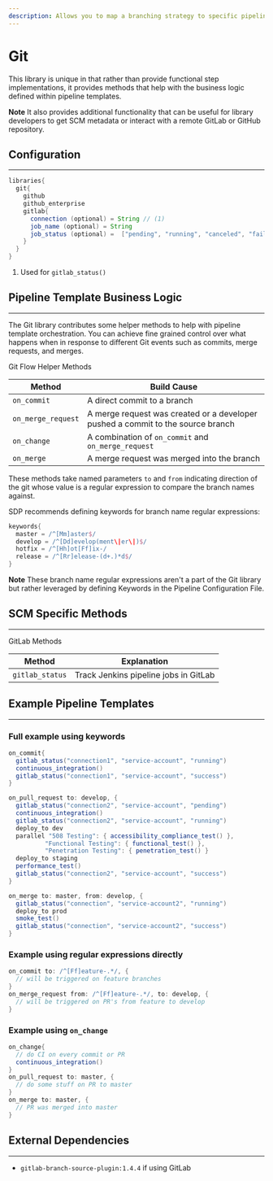 ```yaml
---
description: Allows you to map a branching strategy to specific pipeline actions when using Public GitHub, GitLab, or GitHub Enterprise
---
```


# Git

This library is unique in that rather than provide functional step implementations, it provides methods that help with the business logic defined within pipeline templates.

**Note** It also provides additional functionality that can be useful for library developers to get SCM metadata or interact with a remote GitLab or GitHub repository.

## Configuration

---

```groovy
libraries{
  git{
    github
    github_enterprise
    gitlab{
      connection (optional) = String // (1)
      job_name (optional) = String
      job_status (optional) =  ["pending", "running", "canceled", "failed", "success"]
    }
  }
}
```

1. Used for `gitlab_status()`

## Pipeline Template Business Logic

---

The Git library contributes some helper methods to help with pipeline template orchestration.
You can achieve fine grained control over what happens when in response to different Git events such as commits, merge requests, and merges.

Git Flow Helper Methods

| Method | Build Cause |
| ----------- | ----------- |
| `on_commit` | A direct commit to a branch |
| `on_merge_request` | A merge request was created or a developer pushed a commit to the source branch |
| `on_change` | A combination of `on_commit` and `on_merge_request` |
| `on_merge` | A merge request was merged into the branch |

These methods take named parameters `to` and `from` indicating direction of the git whose value is a regular expression to compare the branch names against.

SDP recommends defining keywords for branch name regular expressions:

```groovy
keywords{
  master = /^[Mm]aster$/
  develop = /^[Dd]evelop(ment\|er\|)$/
  hotfix = /^[Hh]ot[Ff]ix-/
  release = /^[Rr]elease-(d+.)*d$/
}
```

**Note** These branch name regular expressions aren't a part of the Git library but rather leveraged by defining Keywords in the Pipeline Configuration File.

## SCM Specific Methods

---

GitLab Methods

| Method | Explanation |
| ----------- | ----------- |
| `gitlab_status` | Track Jenkins pipeline jobs in GitLab |

## Example Pipeline Templates

---

### Full example using keywords

```groovy
on_commit{
  gitlab_status("connection1", "service-account", "running")
  continuous_integration()
  gitlab_status("connection1", "service-account", "success")
}

on_pull_request to: develop, {
  gitlab_status("connection2", "service-account", "pending")
  continuous_integration()
  gitlab_status("connection2", "service-account", "running")
  deploy_to dev
  parallel "508 Testing": { accessibility_compliance_test() },
          "Functional Testing": { functional_test() },
          "Penetration Testing": { penetration_test() }
  deploy_to staging
  performance_test()
  gitlab_status("connection2", "service-account", "success")
}

on_merge to: master, from: develop, {
  gitlab_status("connection", "service-account2", "running")
  deploy_to prod
  smoke_test()
  gitlab_status("connection", "service-account2", "success")
}
```

### Example using regular expressions directly

```groovy
on_commit to: /^[Ff]eature-.*/, {
  // will be triggered on feature branches
}
on_merge_request from: /^[Ff]eature-.*/, to: develop, {
  // will be triggered on PR's from feature to develop
}
```

### Example using `on_change`

```groovy
on_change{
  // do CI on every commit or PR
  continuous_integration()
}
on_pull_request to: master, {
  // do some stuff on PR to master
}
on_merge to: master, {
  // PR was merged into master
}
```

## External Dependencies

---

* `gitlab-branch-source-plugin:1.4.4` if using GitLab
